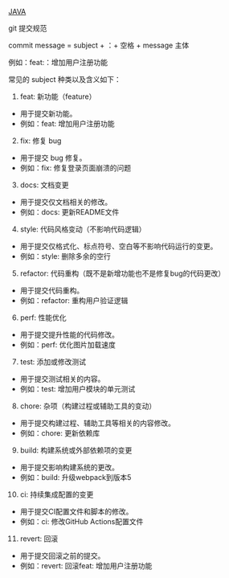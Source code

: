 [JAVA](/JAVA.md)



git 提交规范

commit message = subject + ：+ 空格 + message 主体

例如：feat:：增加用户注册功能

常见的 subject 种类以及含义如下：

1. feat: 新功能（feature）


- 用于提交新功能。
- 例如：feat: 增加用户注册功能

2. fix: 修复 bug

- 用于提交 bug 修复。
- 例如：fix: 修复登录页面崩溃的问题


3. docs: 文档变更

- 用于提交仅文档相关的修改。
- 例如：docs: 更新README文件


4. style: 代码风格变动（不影响代码逻辑）

- 用于提交仅格式化、标点符号、空白等不影响代码运行的变更。
- 例如：style: 删除多余的空行


5. refactor: 代码重构（既不是新增功能也不是修复bug的代码更改）

- 用于提交代码重构。
- 例如：refactor: 重构用户验证逻辑


6. perf: 性能优化

- 用于提交提升性能的代码修改。
- 例如：perf: 优化图片加载速度


7. test: 添加或修改测试

- 用于提交测试相关的内容。
- 例如：test: 增加用户模块的单元测试


8. chore: 杂项（构建过程或辅助工具的变动）

- 用于提交构建过程、辅助工具等相关的内容修改。
- 例如：chore: 更新依赖库


9. build: 构建系统或外部依赖项的变更

- 用于提交影响构建系统的更改。
- 例如：build: 升级webpack到版本5


10. ci: 持续集成配置的变更

- 用于提交CI配置文件和脚本的修改。
- 例如：ci: 修改GitHub Actions配置文件


11. revert: 回滚

- 用于提交回滚之前的提交。
- 例如：revert: 回滚feat: 增加用户注册功能



